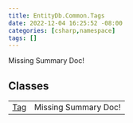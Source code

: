 ```yaml
---
title: EntityDb.Common.Tags
date: 2022-12-04 16:25:52 -08:00
categories: [csharp,namespace]
tags: []
---
```


Missing Summary Doc!
## Classes
<table><tr><td><!--/posts/csharp.member.entitydb.common.tags.tag/--><a href='#'>Tag</a></td><td>Missing Summary Doc!</td></tr></table>
